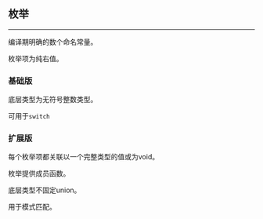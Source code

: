 ## 枚举

---

编译期明确的数个命名常量。

枚举项为纯右值。
### 基础版

底层类型为无符号整数类型。

可用于`switch`
### 扩展版
每个枚举项都关联以一个完整类型的值或为void。

枚举提供成员函数。

底层类型不固定union。

用于模式匹配。



